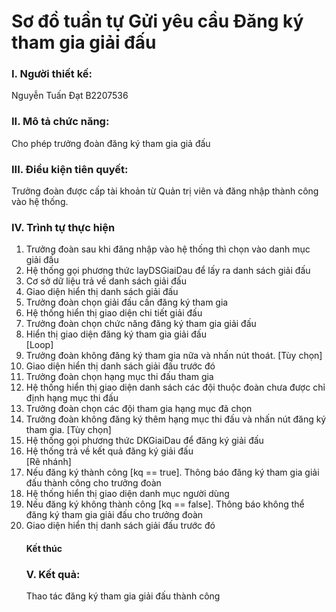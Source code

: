 # Sơ đồ tuần tự Gửi yêu cầu Đăng ký tham gia giải đấu

### I. Người thiết kế:

Nguyễn Tuấn Đạt B2207536

### II. Mô tả chức năng:

Cho phép trưởng đoàn đăng ký tham gia giả đấu

### III. Điều kiện tiên quyết:

Trưởng đoàn được cấp tài khoản từ Quản trị viên và đăng nhập thành công vào hệ thống.

### IV. Trình tự thực hiện

<ol>
    <li>Trưởng đoàn sau khi đăng nhập vào hệ thống thì chọn vào danh mục giải đấu</li>
    <li>Hệ thống gọi phương thức layDSGiaiDau để lấy ra danh sách giải đấu</li>
    <li>Cơ sở dữ liệu trả về danh sách giải đấu</li>
    <li>Giao diện hiển thị danh sách giải đấu</li>
    <li>Trưởng đoàn chọn giải đấu cần đăng ký tham gia</li>
    <li>Hệ thống hiển thị giao diện chi tiết giải đấu</li>
    <li>Trưởng đoàn chọn chức năng đăng ký tham gia giải đấu</li>
    <li>Hiển thị giao diện đăng ký tham gia giải đấu</li>
      [Loop]</br>
    <li>Trưởng đoàn không đăng ký tham gia nữa và nhấn nút thoát. [Tùy chọn]</li>  
    <li>Giao diện hiển thị danh sách giải đấu trước đó</li>
    <li>Trưởng đoàn chọn hạng mục thi đấu tham gia</li>
    <li>Hệ thống hiển thị giao diện danh sách các đội thuộc đoàn chưa được chỉ định hạng mục thi đấu</li>
    <li>Trưởng đoàn chọn các đội tham gia hạng mục đã chọn</li>
    <li>Trưởng đoàn không đăng ký thêm hạng mục thi đấu và nhấn nút đăng ký tham gia. [Tùy chọn]</li> 
    <li>Hệ thống gọi phương thức DKGiaiDau để đăng ký giải đấu</li>
    <li>Hệ thống trả về kết quả đăng ký giải đấu</li>
    [Rẽ nhánh]
    <li>Nếu đăng ký thành công [kq == true]. Thông báo đăng ký tham gia giải đấu thành công cho trưởng đoàn</li>
    <li>Hệ thống hiển thị giao diện danh mục người dùng</li>
    <li>Nếu đăng ký không thành công [kq == false]. Thông báo không thể đăng ký tham gia giải đấu cho trưởng đoàn</li>
    <li>Giao diện hiển thị danh sách giải đấu trước đó</li>

#### Kết thúc

### V. Kết quả:

Thao tác đăng ký tham gia giải đấu thành công
